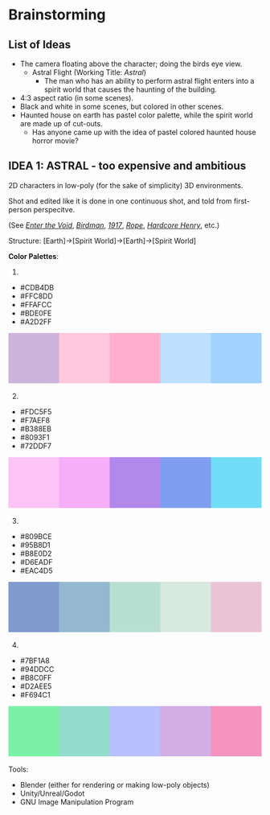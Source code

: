 # Brainstorming

## List of Ideas

* The camera floating above the character; doing the birds eye view.
	* Astral Flight (Working Title: *Astral*)
		* The man who has an ability to perform astral flight enters into a spirit world that causes the haunting of the building.
* 4:3 aspect ratio (in some scenes).
* Black and white in some scenes, but colored in other scenes.
* Haunted house on earth has pastel color palette, while the spirit world are made up of cut-outs.
	* Has anyone came up with the idea of pastel colored haunted house horror movie?

## IDEA 1: ASTRAL - too expensive and ambitious

2D characters in low-poly (for the sake of simplicity) 3D environments.

Shot and edited like it is done in one continuous shot, and told from
first-person perspecitve.

(See *[Enter the Void](https://www.imdb.com/title/tt1191111/)*, *[Birdman](https://www.imdb.com/title/tt2562232/)*, *[1917](https://www.imdb.com/title/tt8579674/)*, *[Rope](https://www.imdb.com/title/tt0040746/)*, *[Hardcore Henry](https://www.imdb.com/title/tt3072482/)*, etc.)

Structure:
[Earth]->[Spirit World]->[Earth]->[Spirit World]

**Color Palettes**:

1)
- #CDB4DB
- #FFC8DD
- #FFAFCC
- #BDE0FE
- #A2D2FF

![Color Palette 1](references/ColorPalette1.png "Color Palette 1")

2)
- #FDC5F5
- #F7AEF8
- #B388EB
- #8093F1
- #72DDF7

![Color Palette 2](references/ColorPalette2.png "Color Palette 2")

3)
- #809BCE
- #95B8D1
- #B8E0D2
- #D6EADF
- #EAC4D5

![Color Palette 3](references/ColorPalette3.png "Color Palette 3")

4)
- #7BF1A8
- #94DDCC
- #B8C0FF
- #D2AEE5
- #F694C1

![Color Palette 4](references/ColorPalette4.png "Color Palette 4")

Tools:
- Blender (either for rendering or making low-poly objects)
- Unity/Unreal/Godot
- GNU Image Manipulation Program
